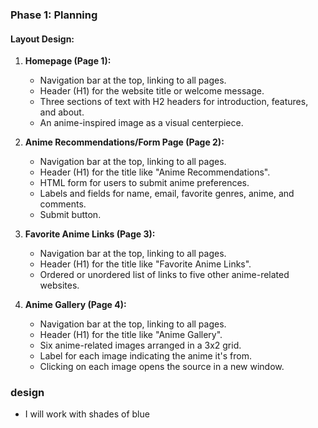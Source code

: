 ### Phase 1: Planning

#### Layout Design:
1. **Homepage (Page 1):**
   - Navigation bar at the top, linking to all pages.
   - Header (H1) for the website title or welcome message.
   - Three sections of text with H2 headers for introduction, features, and about.
   - An anime-inspired image as a visual centerpiece.
   
2. **Anime Recommendations/Form Page (Page 2):**
   - Navigation bar at the top, linking to all pages.
   - Header (H1) for the title like "Anime Recommendations".
   - HTML form for users to submit anime preferences.
   - Labels and fields for name, email, favorite genres, anime, and comments.
   - Submit button.

3. **Favorite Anime Links (Page 3):**
   - Navigation bar at the top, linking to all pages.
   - Header (H1) for the title like "Favorite Anime Links".
   - Ordered or unordered list of links to five other anime-related websites.
   
4. **Anime Gallery (Page 4):**
   - Navigation bar at the top, linking to all pages.
   - Header (H1) for the title like "Anime Gallery".
   - Six anime-related images arranged in a 3x2 grid.
   - Label for each image indicating the anime it's from.
   - Clicking on each image opens the source in a new window.

### design 
 - I will work with shades of blue
 